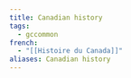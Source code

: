 ```yaml
---
title: Canadian history
tags:
  - gccommon
french:
  - "[[Histoire du Canada]]"
aliases: Canadian history
---
```

